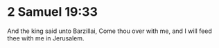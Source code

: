 # 2 Samuel 19:33

And the king said unto Barzillai, Come thou over with me, and I will feed thee with me in Jerusalem.